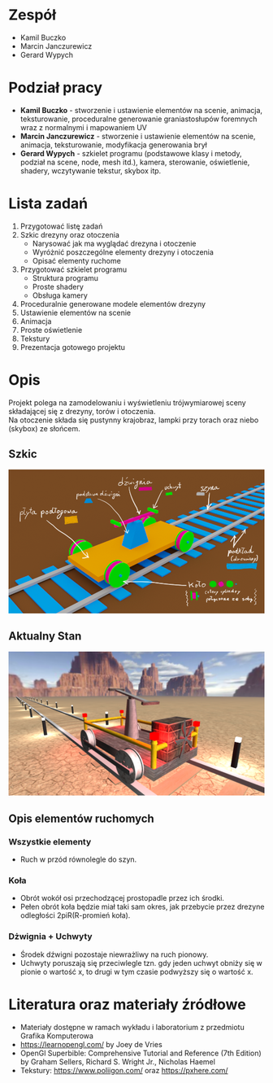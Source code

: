 # Zespół
- Kamil Buczko
- Marcin Janczurewicz
- Gerard Wypych

# Podział pracy
- **Kamil Buczko** - stworzenie i ustawienie elementów na scenie, animacja, teksturowanie, proceduralne generowanie graniastosłupów foremnych wraz z normalnymi i mapowaniem UV
- **Marcin Janczurewicz** - stworzenie i ustawienie elementów na scenie, animacja, teksturowanie, modyfikacja generowania brył
- **Gerard Wypych** - szkielet programu (podstawowe klasy i metody, podział na scene, node, mesh itd.), kamera, sterowanie, oświetlenie, shadery, wczytywanie tekstur, skybox itp.

# Lista zadań

1. Przygotować listę zadań
2. Szkic drezyny oraz otoczenia
	- Narysować jak ma wyglądać drezyna i otoczenie
	- Wyróżnić poszczególne elementy drezyny i otoczenia
	- Opisać elementy ruchome
4. Przygotować szkielet programu
	- Struktura programu
	- Proste shadery
	- Obsługa kamery
5. Proceduralnie generowane modele elementów drezyny
6. Ustawienie elementów na scenie
7. Animacja
8. Proste oświetlenie
9. Tekstury
10. Prezentacja gotowego projektu

# Opis
Projekt polega na zamodelowaniu i wyświetleniu trójwymiarowej sceny składającej się z drezyny, torów i otoczenia.  
Na otoczenie składa się pustynny krajobraz, lampki przy torach oraz niebo (skybox) ze słońcem.

## Szkic
![](draisine-sketch.png)

## Aktualny Stan
![](current-state.png)

## Opis elementów ruchomych

### Wszystkie elementy 
* Ruch w przód równolegle do szyn.

### Koła 
* Obrót wokół osi przechodzącej prostopadle przez ich środki.
* Pełen obrót koła będzie miał taki sam okres, jak przebycie przez drezyne odległości 2piR(R-promień koła).

### Dżwignia + Uchwyty
* Środek dźwigni pozostaje niewrażliwy na ruch pionowy.
* Uchwyty poruszają się przeciwlegle tzn. gdy jeden uchwyt obniży się w pionie o wartość x, to drugi w tym czasie podwyższy się o wartość x.

# Literatura oraz materiały źródłowe
- Materiały dostępne w ramach wykładu i laboratorium z przedmiotu Grafika Komputerowa
- https://learnopengl.com/ by Joey de Vries
- OpenGl Superbible: Comprehensive Tutorial and Reference (7th Edition) by Graham Sellers, Richard S. Wright Jr., Nicholas Haemel
- Tekstury: https://www.poliigon.com/ oraz https://pxhere.com/